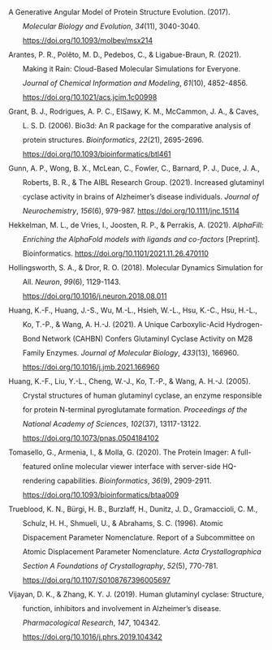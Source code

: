 <!DOCTYPE html PUBLIC "-//W3C//DTD XHTML 1.1//EN" "http://www.w3.org/TR/xhtml11/DTD/xhtml11.dtd">
<html xmlns="http://www.w3.org/1999/xhtml" xml:lang="en">
<head>
<meta http-equiv="Content-Type" content="text/html; charset=utf-8"/>
<title>Bibliografía</title>
</head>
<body>
<div class="csl-bib-body" style="line-height: 2; margin-left: 2em; text-indent:-2em;">
  <div class="csl-entry">A Generative Angular Model of Protein Structure Evolution. (2017). <i>Molecular Biology and Evolution</i>, <i>34</i>(11), 3040-3040. <a href="https://doi.org/10.1093/molbev/msx214">https://doi.org/10.1093/molbev/msx214</a></div>
  <span class="Z3988" title="url_ver=Z39.88-2004&amp;ctx_ver=Z39.88-2004&amp;rfr_id=info%3Asid%2Fzotero.org%3A2&amp;rft_id=info%3Adoi%2F10.1093%2Fmolbev%2Fmsx214&amp;rft_val_fmt=info%3Aofi%2Ffmt%3Akev%3Amtx%3Ajournal&amp;rft.genre=article&amp;rft.atitle=A%20Generative%20Angular%20Model%20of%20Protein%20Structure%20Evolution&amp;rft.jtitle=Molecular%20Biology%20and%20Evolution&amp;rft.volume=34&amp;rft.issue=11&amp;rft.date=2017-11-01&amp;rft.pages=3040-3040&amp;rft.spage=3040&amp;rft.epage=3040&amp;rft.issn=0737-4038%2C%201537-1719&amp;rft.language=en"></span>
  <div class="csl-entry">Arantes, P. R., Polêto, M. D., Pedebos, C., &amp; Ligabue-Braun, R. (2021). Making it Rain: Cloud-Based Molecular Simulations for Everyone. <i>Journal of Chemical Information and Modeling</i>, <i>61</i>(10), 4852-4856. <a href="https://doi.org/10.1021/acs.jcim.1c00998">https://doi.org/10.1021/acs.jcim.1c00998</a></div>
  <span class="Z3988" title="url_ver=Z39.88-2004&amp;ctx_ver=Z39.88-2004&amp;rfr_id=info%3Asid%2Fzotero.org%3A2&amp;rft_id=info%3Adoi%2F10.1021%2Facs.jcim.1c00998&amp;rft_val_fmt=info%3Aofi%2Ffmt%3Akev%3Amtx%3Ajournal&amp;rft.genre=article&amp;rft.atitle=Making%20it%20Rain%3A%20Cloud-Based%20Molecular%20Simulations%20for%20Everyone&amp;rft.jtitle=Journal%20of%20Chemical%20Information%20and%20Modeling&amp;rft.stitle=J.%20Chem.%20Inf.%20Model.&amp;rft.volume=61&amp;rft.issue=10&amp;rft.aufirst=Pablo%20R.&amp;rft.aulast=Arantes&amp;rft.au=Pablo%20R.%20Arantes&amp;rft.au=Marcelo%20D.%20Pol%C3%AAto&amp;rft.au=Conrado%20Pedebos&amp;rft.au=Rodrigo%20Ligabue-Braun&amp;rft.date=2021-10-25&amp;rft.pages=4852-4856&amp;rft.spage=4852&amp;rft.epage=4856&amp;rft.issn=1549-9596%2C%201549-960X&amp;rft.language=en"></span>
  <div class="csl-entry">Grant, B. J., Rodrigues, A. P. C., ElSawy, K. M., McCammon, J. A., &amp; Caves, L. S. D. (2006). Bio3d: An R package for the comparative analysis of protein structures. <i>Bioinformatics</i>, <i>22</i>(21), 2695-2696. <a href="https://doi.org/10.1093/bioinformatics/btl461">https://doi.org/10.1093/bioinformatics/btl461</a></div>
  <span class="Z3988" title="url_ver=Z39.88-2004&amp;ctx_ver=Z39.88-2004&amp;rfr_id=info%3Asid%2Fzotero.org%3A2&amp;rft_id=info%3Adoi%2F10.1093%2Fbioinformatics%2Fbtl461&amp;rft_val_fmt=info%3Aofi%2Ffmt%3Akev%3Amtx%3Ajournal&amp;rft.genre=article&amp;rft.atitle=Bio3d%3A%20an%20R%20package%20for%20the%20comparative%20analysis%20of%20protein%20structures&amp;rft.jtitle=Bioinformatics&amp;rft.stitle=Bioinformatics&amp;rft.volume=22&amp;rft.issue=21&amp;rft.aufirst=B.%20J.&amp;rft.aulast=Grant&amp;rft.au=B.%20J.%20Grant&amp;rft.au=A.%20P.%20C.%20Rodrigues&amp;rft.au=K.%20M.%20ElSawy&amp;rft.au=J.%20A.%20McCammon&amp;rft.au=L.%20S.%20D.%20Caves&amp;rft.date=2006-11-01&amp;rft.pages=2695-2696&amp;rft.spage=2695&amp;rft.epage=2696&amp;rft.issn=1367-4803%2C%201460-2059&amp;rft.language=en"></span>
  <div class="csl-entry">Gunn, A. P., Wong, B. X., McLean, C., Fowler, C., Barnard, P. J., Duce, J. A., Roberts, B. R., &amp; The AIBL Research Group. (2021). Increased glutaminyl cyclase activity in brains of Alzheimer’s disease individuals. <i>Journal of Neurochemistry</i>, <i>156</i>(6), 979-987. <a href="https://doi.org/10.1111/jnc.15114">https://doi.org/10.1111/jnc.15114</a></div>
  <span class="Z3988" title="url_ver=Z39.88-2004&amp;ctx_ver=Z39.88-2004&amp;rfr_id=info%3Asid%2Fzotero.org%3A2&amp;rft_id=info%3Adoi%2F10.1111%2Fjnc.15114&amp;rft_val_fmt=info%3Aofi%2Ffmt%3Akev%3Amtx%3Ajournal&amp;rft.genre=article&amp;rft.atitle=Increased%20glutaminyl%20cyclase%20activity%20in%20brains%20of%20Alzheimer%E2%80%99s%20disease%20individuals&amp;rft.jtitle=Journal%20of%20Neurochemistry&amp;rft.stitle=J.%20Neurochem.&amp;rft.volume=156&amp;rft.issue=6&amp;rft.aufirst=Adam%20P.&amp;rft.aulast=Gunn&amp;rft.au=Adam%20P.%20Gunn&amp;rft.au=Bruce%20X.%20Wong&amp;rft.au=Catriona%20McLean&amp;rft.au=Chris%20Fowler&amp;rft.au=Peter%20J.%20Barnard&amp;rft.au=James%20A.%20Duce&amp;rft.au=Blaine%20R.%20Roberts&amp;rft.au=undefined&amp;rft.date=2021-03&amp;rft.pages=979-987&amp;rft.spage=979&amp;rft.epage=987&amp;rft.issn=0022-3042%2C%201471-4159&amp;rft.language=en"></span>
  <div class="csl-entry">Hekkelman, M. L., de Vries, I., Joosten, R. P., &amp; Perrakis, A. (2021). <i>AlphaFill: Enriching the AlphaFold models with ligands and co-factors</i> [Preprint]. Bioinformatics. <a href="https://doi.org/10.1101/2021.11.26.470110">https://doi.org/10.1101/2021.11.26.470110</a></div>
  <span class="Z3988" title="url_ver=Z39.88-2004&amp;ctx_ver=Z39.88-2004&amp;rfr_id=info%3Asid%2Fzotero.org%3A2&amp;rft_val_fmt=info%3Aofi%2Ffmt%3Akev%3Amtx%3Abook&amp;rft.genre=report&amp;rft.btitle=AlphaFill%3A%20enriching%20the%20AlphaFold%20models%20with%20ligands%20and%20co-factors&amp;rft.aufirst=Maarten%20L.&amp;rft.aulast=Hekkelman&amp;rft.au=Maarten%20L.%20Hekkelman&amp;rft.au=Ida%20de%20Vries&amp;rft.au=Robbie%20P.%20Joosten&amp;rft.au=Anastassis%20Perrakis&amp;rft.date=2021-11-27&amp;rft.language=en"></span>
  <div class="csl-entry">Hollingsworth, S. A., &amp; Dror, R. O. (2018). Molecular Dynamics Simulation for All. <i>Neuron</i>, <i>99</i>(6), 1129-1143. <a href="https://doi.org/10.1016/j.neuron.2018.08.011">https://doi.org/10.1016/j.neuron.2018.08.011</a></div>
  <span class="Z3988" title="url_ver=Z39.88-2004&amp;ctx_ver=Z39.88-2004&amp;rfr_id=info%3Asid%2Fzotero.org%3A2&amp;rft_id=info%3Adoi%2F10.1016%2Fj.neuron.2018.08.011&amp;rft_val_fmt=info%3Aofi%2Ffmt%3Akev%3Amtx%3Ajournal&amp;rft.genre=article&amp;rft.atitle=Molecular%20Dynamics%20Simulation%20for%20All&amp;rft.jtitle=Neuron&amp;rft.stitle=Neuron&amp;rft.volume=99&amp;rft.issue=6&amp;rft.aufirst=Scott%20A.&amp;rft.aulast=Hollingsworth&amp;rft.au=Scott%20A.%20Hollingsworth&amp;rft.au=Ron%20O.%20Dror&amp;rft.date=2018-09&amp;rft.pages=1129-1143&amp;rft.spage=1129&amp;rft.epage=1143&amp;rft.issn=08966273&amp;rft.language=en"></span>
  <div class="csl-entry">Huang, K.-F., Huang, J.-S., Wu, M.-L., Hsieh, W.-L., Hsu, K.-C., Hsu, H.-L., Ko, T.-P., &amp; Wang, A. H.-J. (2021). A Unique Carboxylic-Acid Hydrogen-Bond Network (CAHBN) Confers Glutaminyl Cyclase Activity on M28 Family Enzymes. <i>Journal of Molecular Biology</i>, <i>433</i>(13), 166960. <a href="https://doi.org/10.1016/j.jmb.2021.166960">https://doi.org/10.1016/j.jmb.2021.166960</a></div>
  <span class="Z3988" title="url_ver=Z39.88-2004&amp;ctx_ver=Z39.88-2004&amp;rfr_id=info%3Asid%2Fzotero.org%3A2&amp;rft_id=info%3Adoi%2F10.1016%2Fj.jmb.2021.166960&amp;rft_val_fmt=info%3Aofi%2Ffmt%3Akev%3Amtx%3Ajournal&amp;rft.genre=article&amp;rft.atitle=A%20Unique%20Carboxylic-Acid%20Hydrogen-Bond%20Network%20(CAHBN)%20Confers%20Glutaminyl%20Cyclase%20Activity%20on%20M28%20Family%20Enzymes&amp;rft.jtitle=Journal%20of%20Molecular%20Biology&amp;rft.stitle=Journal%20of%20Molecular%20Biology&amp;rft.volume=433&amp;rft.issue=13&amp;rft.aufirst=Kai-Fa&amp;rft.aulast=Huang&amp;rft.au=Kai-Fa%20Huang&amp;rft.au=Jing-Siou%20Huang&amp;rft.au=Mao-Lun%20Wu&amp;rft.au=Wan-Ling%20Hsieh&amp;rft.au=Kai-Cheng%20Hsu&amp;rft.au=Hui-Ling%20Hsu&amp;rft.au=Tzu-Ping%20Ko&amp;rft.au=Andrew%20H.-J.%20Wang&amp;rft.date=2021-06&amp;rft.pages=166960&amp;rft.issn=00222836&amp;rft.language=en"></span>
  <div class="csl-entry">Huang, K.-F., Liu, Y.-L., Cheng, W.-J., Ko, T.-P., &amp; Wang, A. H.-J. (2005). Crystal structures of human glutaminyl cyclase, an enzyme responsible for protein N-terminal pyroglutamate formation. <i>Proceedings of the National Academy of Sciences</i>, <i>102</i>(37), 13117-13122. <a href="https://doi.org/10.1073/pnas.0504184102">https://doi.org/10.1073/pnas.0504184102</a></div>
  <span class="Z3988" title="url_ver=Z39.88-2004&amp;ctx_ver=Z39.88-2004&amp;rfr_id=info%3Asid%2Fzotero.org%3A2&amp;rft_id=info%3Adoi%2F10.1073%2Fpnas.0504184102&amp;rft_val_fmt=info%3Aofi%2Ffmt%3Akev%3Amtx%3Ajournal&amp;rft.genre=article&amp;rft.atitle=Crystal%20structures%20of%20human%20glutaminyl%20cyclase%2C%20an%20enzyme%20responsible%20for%20protein%20N-terminal%20pyroglutamate%20formation&amp;rft.jtitle=Proceedings%20of%20the%20National%20Academy%20of%20Sciences&amp;rft.stitle=Proceedings%20of%20the%20National%20Academy%20of%20Sciences&amp;rft.volume=102&amp;rft.issue=37&amp;rft.aufirst=K.-F.&amp;rft.aulast=Huang&amp;rft.au=K.-F.%20Huang&amp;rft.au=Y.-L.%20Liu&amp;rft.au=W.-J.%20Cheng&amp;rft.au=T.-P.%20Ko&amp;rft.au=A.%20H.-J.%20Wang&amp;rft.date=2005-09-13&amp;rft.pages=13117-13122&amp;rft.spage=13117&amp;rft.epage=13122&amp;rft.issn=0027-8424%2C%201091-6490&amp;rft.language=en"></span>
  <div class="csl-entry">Tomasello, G., Armenia, I., &amp; Molla, G. (2020). The Protein Imager: A full-featured online molecular viewer interface with server-side HQ-rendering capabilities. <i>Bioinformatics</i>, <i>36</i>(9), 2909-2911. <a href="https://doi.org/10.1093/bioinformatics/btaa009">https://doi.org/10.1093/bioinformatics/btaa009</a></div>
  <span class="Z3988" title="url_ver=Z39.88-2004&amp;ctx_ver=Z39.88-2004&amp;rfr_id=info%3Asid%2Fzotero.org%3A2&amp;rft_id=info%3Adoi%2F10.1093%2Fbioinformatics%2Fbtaa009&amp;rft_val_fmt=info%3Aofi%2Ffmt%3Akev%3Amtx%3Ajournal&amp;rft.genre=article&amp;rft.atitle=The%20Protein%20Imager%3A%20a%20full-featured%20online%20molecular%20viewer%20interface%20with%20server-side%20HQ-rendering%20capabilities&amp;rft.jtitle=Bioinformatics&amp;rft.volume=36&amp;rft.issue=9&amp;rft.aufirst=Gianluca&amp;rft.aulast=Tomasello&amp;rft.au=Gianluca%20Tomasello&amp;rft.au=Ilaria%20Armenia&amp;rft.au=Gianluca%20Molla&amp;rft.au=Arne%20Elofsson&amp;rft.date=2020-05-01&amp;rft.pages=2909-2911&amp;rft.spage=2909&amp;rft.epage=2911&amp;rft.issn=1367-4803%2C%201460-2059&amp;rft.language=en"></span>
  <div class="csl-entry">Trueblood, K. N., Bürgi, H. B., Burzlaff, H., Dunitz, J. D., Gramaccioli, C. M., Schulz, H. H., Shmueli, U., &amp; Abrahams, S. C. (1996). Atomic Dispacement Parameter Nomenclature. Report of a Subcommittee on Atomic Displacement Parameter Nomenclature. <i>Acta Crystallographica Section A Foundations of Crystallography</i>, <i>52</i>(5), 770-781. <a href="https://doi.org/10.1107/S0108767396005697">https://doi.org/10.1107/S0108767396005697</a></div>
  <span class="Z3988" title="url_ver=Z39.88-2004&amp;ctx_ver=Z39.88-2004&amp;rfr_id=info%3Asid%2Fzotero.org%3A2&amp;rft_id=info%3Adoi%2F10.1107%2FS0108767396005697&amp;rft_val_fmt=info%3Aofi%2Ffmt%3Akev%3Amtx%3Ajournal&amp;rft.genre=article&amp;rft.atitle=Atomic%20Dispacement%20Parameter%20Nomenclature.%20Report%20of%20a%20Subcommittee%20on%20Atomic%20Displacement%20Parameter%20Nomenclature&amp;rft.jtitle=Acta%20Crystallographica%20Section%20A%20Foundations%20of%20Crystallography&amp;rft.stitle=Acta%20Crystallogr%20A%20Found%20Crystallogr&amp;rft.volume=52&amp;rft.issue=5&amp;rft.aufirst=K.%20N.&amp;rft.aulast=Trueblood&amp;rft.au=K.%20N.%20Trueblood&amp;rft.au=H.%20B.%20B%C3%BCrgi&amp;rft.au=H.%20Burzlaff&amp;rft.au=J.%20D.%20Dunitz&amp;rft.au=C.%20M.%20Gramaccioli&amp;rft.au=H.%20H.%20Schulz&amp;rft.au=U.%20Shmueli&amp;rft.au=S.%20C.%20Abrahams&amp;rft.date=1996-09-01&amp;rft.pages=770-781&amp;rft.spage=770&amp;rft.epage=781&amp;rft.issn=01087673"></span>
  <div class="csl-entry">Vijayan, D. K., &amp; Zhang, K. Y. J. (2019). Human glutaminyl cyclase: Structure, function, inhibitors and involvement in Alzheimer’s disease. <i>Pharmacological Research</i>, <i>147</i>, 104342. <a href="https://doi.org/10.1016/j.phrs.2019.104342">https://doi.org/10.1016/j.phrs.2019.104342</a></div>
  <span class="Z3988" title="url_ver=Z39.88-2004&amp;ctx_ver=Z39.88-2004&amp;rfr_id=info%3Asid%2Fzotero.org%3A2&amp;rft_id=info%3Adoi%2F10.1016%2Fj.phrs.2019.104342&amp;rft_val_fmt=info%3Aofi%2Ffmt%3Akev%3Amtx%3Ajournal&amp;rft.genre=article&amp;rft.atitle=Human%20glutaminyl%20cyclase%3A%20Structure%2C%20function%2C%20inhibitors%20and%20involvement%20in%20Alzheimer%E2%80%99s%20disease&amp;rft.jtitle=Pharmacological%20Research&amp;rft.stitle=Pharmacological%20Research&amp;rft.volume=147&amp;rft.aufirst=Dileep%20K.&amp;rft.aulast=Vijayan&amp;rft.au=Dileep%20K.%20Vijayan&amp;rft.au=Kam%20Y.J.%20Zhang&amp;rft.date=2019-09&amp;rft.pages=104342&amp;rft.issn=10436618&amp;rft.language=en"></span>
</div></body>
</html>
